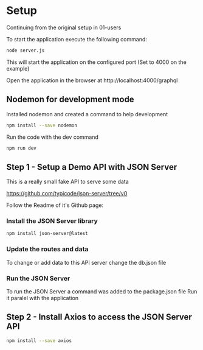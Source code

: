 # Setup

Continuing from the original setup in 01-users

To start the application execute the following command:

```sh
node server.js
```

This will start the application on the configured port (Set to 4000 on the example)

Open the application in the browser at http://localhost:4000/graphql

## Nodemon for development mode

Installed nodemon and created a command to help development

```sh
npm install --save nodemon
```

Run the code with the dev command

```sh
npm run dev
```

## Step 1 - Setup a Demo API with JSON Server

This is a really small fake API to serve some data

https://github.com/typicode/json-server/tree/v0

Follow the Readme of it's Github page:

### Install the JSON Server library

```sh
npm install json-server@latest
```

### Update the routes and data

To change or add data to this API server change the db.json file

### Run the JSON Server

To run the JSON Server a command was added to the package.json file
Run it paralel with the application

## Step 2 - Install Axios to access the JSON Server API

```sh
npm install --save axios
```

